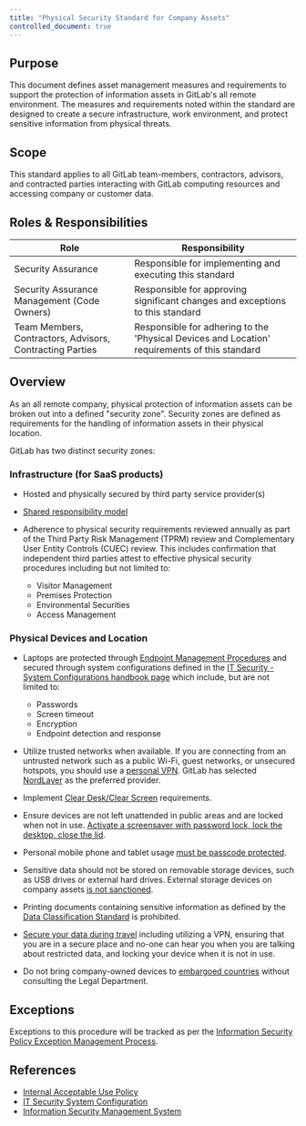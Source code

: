 ```yaml
---
title: "Physical Security Standard for Company Assets"
controlled_document: true
---
```


## Purpose

This document defines asset management measures and requirements to support the protection of information assets in GitLab's all remote environment. The measures and requirements noted within the standard are designed to create a secure infrastructure, work environment, and protect sensitive information from physical threats.

## Scope

This standard applies to all GitLab team-members, contractors, advisors, and contracted parties interacting with GitLab computing resources and accessing company or customer data.

## Roles & Responsibilities

| Role | Responsibility |
|----|-------|
| Security Assurance | Responsible for implementing and executing this standard |
| Security Assurance Management (Code Owners) | Responsible for approving significant changes and exceptions to this standard |
| Team Members, Contractors, Advisors, Contracting Parties | Responsible for adhering to the 'Physical Devices and Location' requirements of this standard |

## Overview

As an all remote company, physical protection of information assets can be broken out into a defined "security zone". Security zones are defined as requirements for the handling of information assets in their physical location.

GitLab has two distinct security zones:

### Infrastructure (for SaaS products)

- Hosted and physically secured by third party service provider(s)
- [Shared responsibility model](/handbook/security/isms/#assets)
- Adherence to physical security requirements reviewed annually as part of the Third Party Risk Management (TPRM) review and Complementary User Entity Controls (CUEC) review. This includes confirmation that independent third parties attest to effective physical security procedures including but not limited to:

  - Visitor Management
  - Premises Protection
  - Environmental Securities
  - Access Management

### Physical Devices and Location

- Laptops are protected through [Endpoint Management Procedures](https://internal.gitlab.com/handbook/it/endpoint-tools/) and secured through system configurations defined in the [IT Security - System Configurations handbook page](https://internal.gitlab.com/handbook/it/it-security/system-configuration/) which include, but are not limited to:

  - Passwords
  - Screen timeout
  - Encryption
  - Endpoint detection and response

- Utilize trusted networks when available. If you are connecting from an untrusted network such as a public Wi-Fi, guest networks, or unsecured hotspots, you should use a [personal VPN](/handbook/tools-and-tips/personal-vpn/). GitLab has selected [NordLayer](https://internal.gitlab.com/handbook/it/it-self-service/it-guides/nordlayer/) as the preferred provider.

- Implement [Clear Desk/Clear Screen](https://internal.gitlab.com/handbook/it/it-security/system-configuration/#clean-deskclear-screen) requirements.

- Ensure devices are not left unattended in public areas and are locked when not in use. [Activate a screensaver with password lock, lock the desktop, close the lid](https://internal.gitlab.com/handbook/it/it-security/system-configuration/#laptop-or-desktop-system-configuration).

- Personal mobile phone and tablet usage [must be passcode protected](/handbook/people-group/acceptable-use-policy/#personal-mobile-phone-and-tablet-usage).

- Sensitive data should not be stored on removable storage devices, such as USB drives or external hard drives. External storage devices on company assets [is not sanctioned](/handbook/people-group/acceptable-use-policy/#use-of-external-media-on-company-assets).

- Printing documents containing sensitive information as defined by the [Data Classification Standard](/handbook/security/data-classification-standard/) is prohibited.

- [Secure your data during travel](/handbook/finance/travel/#secure-your-data-during-travels) including utilizing a VPN, ensuring that you are in a secure place and no-one can hear you when you are talking about restricted data, and locking your device when it is not in use.

- Do not bring company-owned devices to [embargoed countries](/handbook/sales/#export-control-classification-and-countries-we-do-not-do-business-in) without consulting the Legal Department.

## Exceptions

Exceptions to this procedure will be tracked as per the [Information Security Policy Exception Management Process](/handbook/security/controlled-document-procedure/#exceptions).

## References

- [Internal Acceptable Use Policy](/handbook/people-group/acceptable-use-policy/)
- [IT Security System Configuration](https://internal.gitlab.com/handbook/it/it-security/system-configuration/)
- [Information Security Management System](/handbook/security/isms/)
